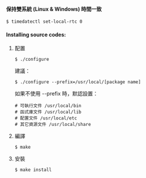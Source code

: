 #### 保持雙系統 (Linux & Windows) 時間一致

```linux
$ timedatectl set-local-rtc 0
```

#### Installing source codes:

1. 配置

   ```linux
   $ ./configure
   ```

   建議：

   ```linux
   $ ./configure --prefix=/usr/local/[package name]
   ```

   如果不使用 --prefix 時，默認設置：

   ```linux
   # 可執行文件 /usr/local/bin
   # 函式庫文件 /usr/local/lib
   # 配置文件 /usr/local/etc
   # 其它資源文件 /usr/local/share
   ```

2. 編譯

   ```linux
   $ make
   ```

3. 安裝

   ```linux
   $ make install
   ```
